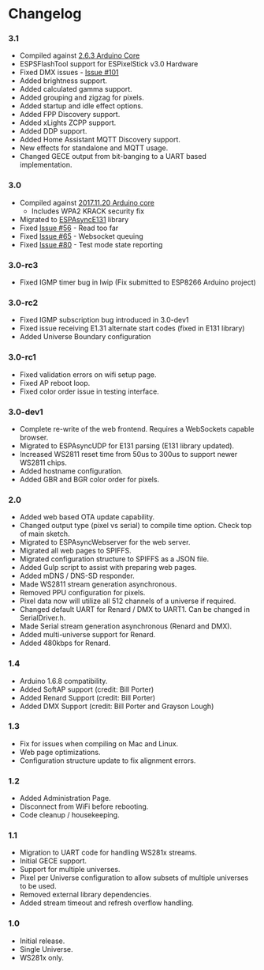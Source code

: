 
# Changelog

### 3.1

- Compiled against [2.6.3 Arduino Core](https://github.com/esp8266/Arduino/releases/tag/2.6.3)
- ESPSFlashTool support for ESPixelStick v3.0 Hardware
- Fixed DMX issues - [Issue #101](https://github.com/forkineye/ESPixelStick/issues/101)
- Added brightness support.
- Added calculated gamma support.
- Added grouping and zigzag for pixels.
- Added startup and idle effect options.
- Added FPP Discovery support.
- Added xLights ZCPP support.
- Added DDP support.
- Added Home Assistant MQTT Discovery support.
- New effects for standalone and MQTT usage.
- Changed GECE output from bit-banging to a UART based implementation.

### 3.0

- Compiled against [2017.11.20 Arduino core](https://github.com/esp8266/Arduino/tree/117bc875ffdd1f4b11af0dd236e0e12a84748e53)
  - Includes WPA2 KRACK security fix
- Migrated to [ESPAsyncE131](https://github.com/forkineye/ESPAsyncE131) library
- Fixed [Issue #56](https://github.com/forkineye/ESPixelStick/issues/56) - Read too far
- Fixed [Issue #65](https://github.com/forkineye/ESPixelStick/issues/65) - Websocket queuing
- Fixed [Issue #80](https://github.com/forkineye/ESPixelStick/issues/80) - Test mode state reporting

### 3.0-rc3

- Fixed IGMP timer bug in lwip (Fix submitted to ESP8266 Arduino project)

### 3.0-rc2

- Fixed IGMP subscription bug introduced in 3.0-dev1
- Fixed issue receiving E1.31 alternate start codes (fixed in E131 library)
- Added Universe Boundary configuration

### 3.0-rc1

- Fixed validation errors on wifi setup page.
- Fixed AP reboot loop.
- Fixed color order issue in testing interface.

### 3.0-dev1

- Complete re-write of the web frontend. Requires a WebSockets capable browser.
- Migrated to ESPAsyncUDP for E131 parsing (E131 library updated).
- Increased WS2811 reset time from 50us to 300us to support newer WS2811 chips.
- Added hostname configuration.
- Added GBR and BGR color order for pixels.

### 2.0

- Added web based OTA update capability.
- Changed output type (pixel vs serial) to compile time option. Check top of main sketch.
- Migrated to ESPAsyncWebserver for the web server.
- Migrated all web pages to SPIFFS.
- Migrated configuration structure to SPIFFS as a JSON file.
- Added Gulp script to assist with preparing web pages.
- Added mDNS / DNS-SD responder.
- Made WS2811 stream generation asynchronous.
- Removed PPU configuration for pixels.
- Pixel data now will utilize all 512 channels of a universe if required.
- Changed default UART for Renard / DMX to UART1. Can be changed in SerialDriver.h.
- Made Serial stream generation asynchronous (Renard and DMX).
- Added multi-universe support for Renard.
- Added 480kbps for Renard.

### 1.4

- Arduino 1.6.8 compatibility.
- Added SoftAP support (credit: Bill Porter)
- Added Renard Support (credit: Bill Porter)
- Added DMX Support (credit: Bill Porter and Grayson Lough)

### 1.3

- Fix for issues when compiling on Mac and Linux.
- Web page optimizations.
- Configuration structure update to fix alignment errors.

### 1.2

- Added Administration Page.
- Disconnect from WiFi before rebooting.
- Code cleanup / housekeeping.

### 1.1

- Migration to UART code for handling WS281x streams.
- Initial GECE support.
- Support for multiple universes.
- Pixel per Universe configuration to allow subsets of multiple universes to be used.
- Removed external library dependencies.
- Added stream timeout and refresh overflow handling.

### 1.0

- Initial release.
- Single Universe.
- WS281x only.
